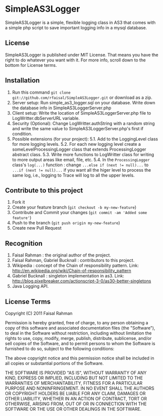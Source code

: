 # SimpleAS3Logger
SimpleAS3Logger is a simple, flexible logging class in AS3 that comes with a simple php script to save important logging info in a mysql database.

## License
SimpleAS3Logger is published under MIT License. That means you have the right to do whatever you want with it. For more info, scroll down to the bottom for License terms.

## Installation
1. Run this command `git clone git://github.com/rfaisal/SimpleAS3Logger.git` or download as a zip.
2. Server setup: Run simple_as3_logger.sql on your database. Write down the database info in SimpleAS3LoggerServer.php
3. Client setup: Write the location of SimpleAS3LoggerServer.php file to LogWritter.dbServerURL variable.
4. Security (Optional): Change LogWritter.authString with a random string and write the same value to SimpleAS3LoggerServer.php's first if condition.
5. Possible extensions (for your project):
	5.1. Add to the LoggingLevel class for more logging levels. 
	5.2. For each new logging level create a someLevelProcessingLogger class that extends ProcessingLogger abstract class.
	5.3. Write more functions to LogWritter class for writing to more output areas like email, file, etc.
	5.4. In the `ProcessingLogger` class's `log(...)` function : change `...else if (next != null)...` to `...if (next != null)...` if you want all the higer level to process the same log, i.e., logging to Trace will log to all the upper levels.
	

## Contribute to this project
1. Fork it
2. Create your feature branch (`git checkout -b my-new-feature`)
3. Contribute and Commit your changes (`git commit -am 'Added some feature'`)
4. Push to the branch (`git push origin my-new-feature`)
5. Create new Pull Request


## Recognition 
1. Faisal Rahman : the original author of the project.
2. Faisal Rahman, Gabriel Bucknall : contributors to this project.
3. Wikipedia : concept of the Chain of responsibility pattern. Link: http://en.wikipedia.org/wiki/Chain-of-responsibility_pattern
4. Gabriel Bucknall : singleton implementation in as3. Link: http://blog.pixelbreaker.com/actionscript-3-0/as30-better-singletons
5. Java Logging API.


## License Terms

Copyright (C) 2011 Faisal Rahman

Permission is hereby granted, free of charge, to any person obtaining a copy of this software and associated documentation files (the "Software"), to deal in the Software without restriction, including without limitation the rights to use, copy, modify, merge, publish, distribute, sublicense, and/or sell copies of the Software, and to permit persons to whom the Software is furnished to do so, subject to the following conditions:

The above copyright notice and this permission notice shall be included in all copies or substantial portions of the Software.

THE SOFTWARE IS PROVIDED "AS IS", WITHOUT WARRANTY OF ANY KIND, EXPRESS OR IMPLIED, INCLUDING BUT NOT LIMITED TO THE WARRANTIES OF MERCHANTABILITY, FITNESS FOR A PARTICULAR PURPOSE AND NONINFRINGEMENT. IN NO EVENT SHALL THE AUTHORS OR COPYRIGHT HOLDERS BE LIABLE FOR ANY CLAIM, DAMAGES OR OTHER LIABILITY, WHETHER IN AN ACTION OF CONTRACT, TORT OR OTHERWISE, ARISING FROM, OUT OF OR IN CONNECTION WITH THE SOFTWARE OR THE USE OR OTHER DEALINGS IN THE SOFTWARE.